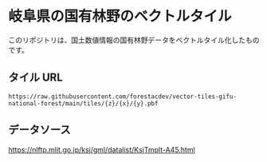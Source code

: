 # 岐阜県の国有林野のベクトルタイル

このリポジトリは、国土数値情報の国有林野データをベクトルタイル化したものです。

## タイル URL

`https://raw.githubusercontent.com/forestacdev/vector-tiles-gifu-national-forest/main/tiles/{z}/{x}/{y}.pbf`

## データソース

https://nlftp.mlit.go.jp/ksj/gml/datalist/KsjTmplt-A45.html
